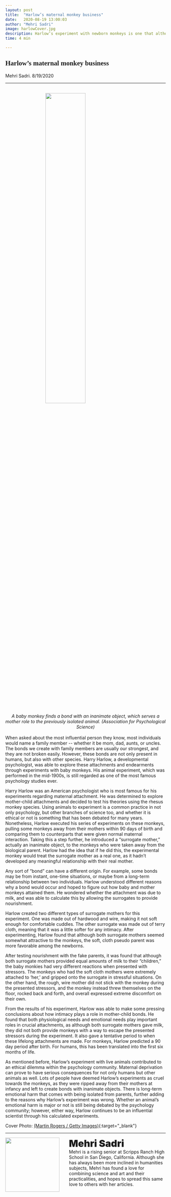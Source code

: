```yaml
---
layout: post
title:  "Harlow’s maternal monkey business"
date:   2020-08-19 13:00:03
author: "Mehri Sadri"
image: harlowCover.jpg
description: Harlow’s experiment with newborn monkeys is one that although successfully studied the mother-child relationship, has encountered an ethical dilemma.
time: 4 min

---
```

<h2 style="font-family: Ergonomique Bold">Harlow’s maternal monkey business</h2>
Mehri Sadri. 8/19/2020
<hr>

<br>
<img src="{{ site.baseurl }}/images/blogs/2020/august/harlowOne.jpg" width="50%" style="display: block; margin: 0 auto"/>  
<center><i>A baby monkey finds a bond with an inanimate object, which serves a mother role to the previously isolated animal. (Association for Psychological Science)</i></center>
<br>
When asked about the most influential person they know, most individuals would name a family member -- whether it be mom, dad, aunts, or uncles. The bonds we create with family members are usually our strongest, and they are not broken easily. However, these bonds are not only present in humans, but also with other species. Harry Harlow, a developmental psychologist, was able to explore these attachments and endearments through experiments with baby monkeys. His animal experiment, which was performed in the mid-1900s, is still regarded as one of the most famous psychology studies ever.

Harry Harlow was an American psychologist who is most famous for his experiments regarding maternal attachment. He was determined to explore mother-child attachments and decided to test his theories using the rhesus monkey species. Using animals to experiment is a common practice in not only psychology, but other branches of science too, and whether it is ethical or not is something that has been debated for many years. Nonetheless, Harlow executed his series of experiments on these monkeys, pulling some monkeys away from their mothers within 90 days of birth and comparing them to counterparts that were given normal maternal interaction. Taking this a step further, he introduced a “surrogate mother,” actually an inanimate object, to the monkeys who were taken away from the biological parent. Harlow had the idea that if he did this, the experimental monkey would treat the surrogate mother as a real one, as it hadn’t developed any meaningful relationship with their real mother.

Any sort of “bond” can have a different origin. For example, some bonds may be from instant, one-time situations, or maybe from a long-term relationship between two individuals. Harlow understood different reasons why a bond would occur and hoped to figure out how baby and mother monkeys attained them. He wondered whether the attachment was due to milk, and was able to calculate this by allowing the surrogates to provide nourishment.

Harlow created two different types of surrogate mothers for this experiment. One was made out of hardwood and wire, making it not soft enough for comfortable cuddles. The other surrogate was made out of terry cloth, meaning that it was a little softer for any intimacy. After experimenting, Harlow found that although both surrogate mothers seemed somewhat attractive to the monkeys, the soft, cloth pseudo parent was more favorable among the newborns.

After testing nourishment with the fake parents, it was found that although both surrogate mothers provided equal amounts of milk to their “children,” the baby monkies had very different reactions when presented with stressors. The monkeys who had the soft cloth mothers were extremely attached to ‘her,’ and gripped onto the surrogate in stressful situations. On the other hand, the rough, wire mother did not stick with the monkey during the presented stressors, and the monkey instead threw themselves on the floor, rocked back and forth, and overall expressed extreme discomfort on their own.

From the results of his experiment, Harlow was able to make some pressing conclusions about how intimacy plays a role in mother-child bonds. He found that both physiological needs and emotional needs play important roles in crucial attachments, as although both surrogate mothers gave milk, they did not both provide monkeys with a way to escape the presented stressors during the experiment. It also gave a tentative period to when these lifelong attachments are made. For monkeys, Harlow predicted a 90 day period after birth. For humans, this has been translated into the first six months of life.

As mentioned before, Harlow’s experiment with live animals contributed to an ethical dilemma within the psychology community. Maternal deprivation can prove to have serious consequences for not only humans but other animals as well. Lots of people have deemed Harlow’s experiments as cruel towards the monkeys, as they were ripped away from their mothers at infancy and left to create bonds with inanimate objects. There is long-term emotional harm that comes with being isolated from parents, further adding to the reasons why Harlow’s experiment was wrong. Whether an animal’s emotional harm is major or not is still being debated by the psychology community; however, either way, Harlow continues to be an influential scientist through his calculated experiments.

Cover Photo: [(Martin Rogers / Getty Images)](https://www.verywellmind.com/harry-harlow-and-the-nature-of-love-2795255){:target="_blank"}

<hr>
<img src="{{ site.baseurl }}/images/writingTeam/Mehri_Sadri.JPG" width="170" style="float: left; margin-right: 30px; margin-bottom: 20px;"/>
<div style="margin-bottom: 5%;">
<span style="font-size: 30px; font-weight: 900;">Mehri Sadri</span>
<br>Mehri is a rising senior at Scripps Ranch High School in San Diego, California. Although she has always been more inclined in humanities subjects, Mehri has found a love for combining science and art and their practicalities, and hopes to spread this same love to others with her articles.


</div>
<br>

